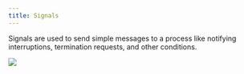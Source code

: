 ```yaml
---
title: Signals
---
```


Signals are used to send simple messages to a process like notifying interruptions, termination requests, and other conditions.

![](../attachments/cleanshot-2025-02-21-at-1545042x.png)

